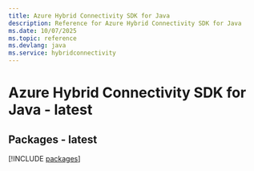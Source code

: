 ```yaml
---
title: Azure Hybrid Connectivity SDK for Java
description: Reference for Azure Hybrid Connectivity SDK for Java
ms.date: 10/07/2025
ms.topic: reference
ms.devlang: java
ms.service: hybridconnectivity
---
```

# Azure Hybrid Connectivity SDK for Java - latest
## Packages - latest
[!INCLUDE [packages](hybrid-connectivity-index.md)]
